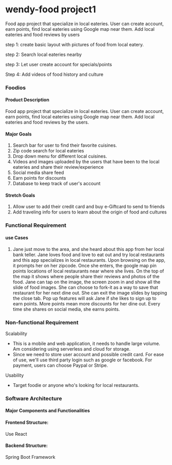 # wendy-food project1

Food app project that specialize in local eateries. User can 
create account, earn points, find local eateries using Google map near them. Add local eateries and food reviews by users

step 1: create basic layout with pictures of food from local eatery.

step 2: Search local eateries nearby

step 3: Let user create account for specials/points

Step 4: Add videos of food history and culture

### Foodios

#### Product Description
Food app project that specialize in local eateries. User can 
create account, earn points, find local eateries using Google map near them. 
Add local eateries and food reviews by the users. 

#### Major Goals
1. Search bar for user to find their favorite cuisines.
2. Zip code search for local eateries
3. Drop down menu for different local cuisines.
4. Videos and images uploaded by the users that have been to the local eateries and share
    their review/experience
5. Social media share feed
6. Earn points for discounts
7. Database to keep track of user's account

#### Stretch Goals
1. Allow user to add their credit card and buy e-Giftcard to send to friends
2. Add traveling info for users to learn about the origin of food and cultures

### Functional Requirement
#### use Cases
1. Jane just move to the area, and she heard about this app from her local bank teller.
Jane loves food and love to eat out and try local restaurants and this app specializes in local
restaurants. Upon browsing on the app, it prompts her on her zipcode. Once she enters,
the google map pin points locations of local restaurants near where she lives. On the top of the map
it shows where people share their reviews and photos of the food. Jane can tap on the image,
the screen zoom in and show all the slide of food images. She can choose to fork-it as a way to save
that restaurant for her next dine out. She can exit the image slides by tapping the close tab. Pop up features will ask
Jane if she likes to sign up to earn points. More points mean more discounts for her dine out.
Every time she shares on social media, she earns points.

### Non-functional Requirement
Scalability
- This is a mobile and web application, it needs to handle large volume. Am considering 
using serverless and cloud for storage. 
- Since we need to store user account and possible credit card. For ease of use, we'll use third 
party login such as google or facebook. For payment, users can choose Paypal or Stripe. 

Usability
- Target foodie or anyone who's looking for local restaurants.

### Software Architecture
#### Major Components and Functionalities

#### Frontend Structure:
Use React

#### Backend Structure:
Spring Boot Framework

